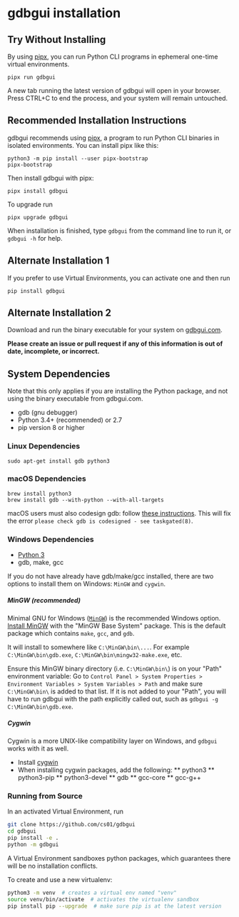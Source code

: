 # gdbgui installation

## Try Without Installing
By using [pipx](https://github.com/pipxproject/pipx-app), you can run Python CLI programs in ephemeral one-time virtual environments.
```
pipx run gdbgui
```
A new tab running the latest version of gdbgui will open in your browser. Press CTRL+C to end the process, and your system will remain untouched.


## Recommended Installation Instructions
gdbgui recommends using [pipx](https://github.com/pipxproject/pipx-app), a program to run Python CLI binaries in isolated environments. You can install pipx like this:
```
python3 -m pip install --user pipx-bootstrap
pipx-bootstrap
```

Then install gdbgui with pipx:
```
pipx install gdbgui
```

To upgrade run
```
pipx upgrade gdbgui
```

When installation is finished, type `gdbgui` from the command line to run it, or `gdbgui -h` for help.

## Alternate Installation 1
If you prefer to use Virtual Environments, you can activate one and then run
```
pip install gdbgui
```

## Alternate Installation 2
Download and run the binary executable for your system on [gdbgui.com](http://gdbgui.com).


**Please create an issue or pull request if any of this information is out of date, incomplete, or incorrect.**

## System Dependencies
Note that this only applies if you are installing the Python package, and not using the binary executable from gdbgui.com.

* gdb (gnu debugger)
* Python 3.4+ (recommended) or 2.7
* pip version 8 or higher

### Linux Dependencies
    sudo apt-get install gdb python3

### macOS Dependencies
    brew install python3
    brew install gdb --with-python --with-all-targets

macOS users must also codesign gdb: follow [these
instructions](http://andresabino.com/2015/04/14/codesign-gdb-on-mac-os-x-yosemite-10-10-2/). This will fix the error
`please check gdb is codesigned - see taskgated(8)`.

### Windows Dependencies
* [Python 3](https://www.python.org/downloads/windows/)
* gdb, make, gcc

If you do not have already have gdb/make/gcc installed, there are two options to install them on Windows: `MinGW` and `cygwin`.

##### MinGW (recommended)
Minimal GNU for Windows ([`MinGW`]([http://mingw.org/)) is the recommended Windows option. [Install MinGW](https://sourceforge.net/projects/mingw/files/Installer/mingw-get-setup.exe/download) with the "MinGW Base System" package. This is the default package which contains `make`, `gcc`, and `gdb`.

It will install to somewhere like `C:\MinGW\bin\...`. For example `C:\MinGW\bin\gdb.exe`, `C:\MinGW\bin\mingw32-make.exe`, etc.

Ensure this MinGW binary directory (i.e. `C:\MinGW\bin\`) is on your "Path" environment variable: Go to `Control Panel > System Properties > Environment Variables > System Variables > Path` and make sure `C:\MinGW\bin\` is added to that list. If it is not added to your "Path", you will have to run gdbgui with the path explicitly called out, such as `gdbgui -g C:\MinGW\bin\gdb.exe`.

##### Cygwin
Cygwin is a more UNIX-like compatibility layer on Windows, and `gdbgui` works with it as well.
* Install [cygwin](https://cygwin.com/install.html)
* When installing cygwin packages, add the following:
** python3
** python3-pip
** python3-devel
** gdb
** gcc-core
** gcc-g++


### Running from Source
In an activated Virtual Environment, run
```bash
git clone https://github.com/cs01/gdbgui
cd gdbgui
pip install -e .
python -m gdbgui
```

A Virtual Environment sandboxes python packages, which guarantees there will be no installation conflicts.

To create and use a new virtualenv:

```bash
pythom3 -m venv  # creates a virtual env named "venv"
source venv/bin/activate  # activates the virtualenv sandbox
pip install pip --upgrade  # make sure pip is at the latest version
```
